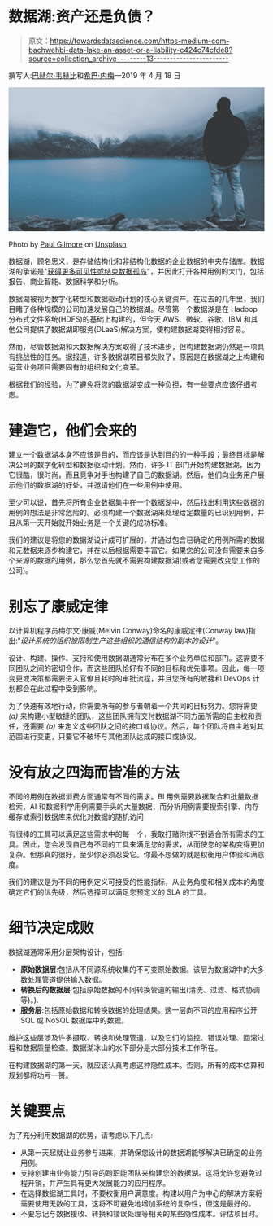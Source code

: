 # 数据湖:资产还是负债？

> 原文：<https://towardsdatascience.com/https-medium-com-bachwehbi-data-lake-an-asset-or-a-liability-c424c74cfde8?source=collection_archive---------13----------------------->

撰写人:[巴赫尔·韦赫比](https://medium.com/u/5102c506402?source=post_page-----c424c74cfde8--------------------------------)和[希巴·内梅](https://medium.com/u/7ac42809700d?source=post_page-----c424c74cfde8--------------------------------)—2019 年 4 月 18 日

![](img/2ca875bdc3c63cf769e1f07cbf5ea6f9.png)

Photo by [Paul Gilmore](https://unsplash.com/photos/Gz0PtmEKsWA?utm_source=unsplash&utm_medium=referral&utm_content=creditCopyText) on [Unsplash](https://unsplash.com/search/photos/lake?utm_source=unsplash&utm_medium=referral&utm_content=creditCopyText)

数据湖，顾名思义，是存储结构化和非结构化数据的企业数据的中央存储库。数据湖的承诺是"[获得更多可见性或结束数据孤岛](https://www.pwc.com/us/en/technology-forecast/2014/cloud-computing/assets/pdf/pwc-technology-forecast-data-lakes.pdf)"，并因此打开各种用例的大门，包括报告、商业智能、数据科学和分析。

数据湖被视为数字化转型和数据驱动计划的核心关键资产。在过去的几年里，我们目睹了各种规模的公司加速发展自己的数据湖。尽管第一个数据湖是在 Hadoop 分布式文件系统(HDFS)的基础上构建的，但今天 AWS、微软、谷歌、IBM 和其他公司提供了数据湖即服务(DLaaS)解决方案，使构建数据湖变得相对容易。

然而，尽管数据湖和大数据解决方案取得了技术进步，但构建数据湖仍然是一项具有挑战性的任务。据报道，许多数据湖项目都失败了，原因是在数据湖之上构建和运营业务项目需要固有的组织和文化变革。

根据我们的经验，为了避免将您的数据湖变成一种负担，有一些要点应该仔细考虑。

# 建造它，他们会来的

建立一个数据湖本身不应该是目的，而应该是达到目的的一种手段；最终目标是解决公司的数字化转型和数据驱动计划。然而，许多 IT 部门开始构建数据湖，因为它很酷，很时尚，而且竞争对手也构建了自己的数据湖。然后，他们向业务用户展示他们的数据湖的好处，并邀请他们在一些用例中使用。

至少可以说，首先将所有企业数据集中在一个数据湖中，然后找出利用这些数据的用例的想法是非常危险的。必须构建一个数据湖来处理给定数量的已识别用例，并且从第一天开始就开始业务是一个关键的成功标准。

我们的建议是将您的数据湖设计成可扩展的，并通过包含已确定的用例所需的数据和元数据来逐步构建它，并在以后根据需要丰富它。如果您的公司没有需要来自多个来源的数据的用例，那么您首先就不需要构建数据湖(或者您需要改变您工作的公司)。

# 别忘了康威定律

以计算机程序员梅尔文·康威(Melvin Conway)命名的康威定律(Conway law)指出:“*设计系统的组织被限制生产这些组织的通信结构的副本的设计*”。

设计、构建、操作、支持和使用数据湖通常分布在多个业务单位和部门。这需要不同团队之间的密切合作，而这些团队恰好有不同的目标和优先事项。因此，每一项变更或决策都需要进入官僚且耗时的审批流程，并且您所有的敏捷和 DevOps 计划都会在此过程中受到影响。

为了快速有效地行动，你需要所有的参与者朝着一个共同的目标努力。您将需要 *(a)* 来构建小型敏捷的团队，这些团队拥有交付数据湖不同方面所需的自主权和责任，还需要 *(b)* 来定义这些团队之间的接口或协议。然后，每个团队将自主地对其范围进行变更，只要它不破坏与其他团队达成的接口或协议。

# 没有放之四海而皆准的方法

不同的用例在数据消费方面通常有不同的需求。BI 用例需要数据聚合和批量数据检索，AI 和数据科学用例需要手头的大量数据，而分析用例需要搜索引擎、内存缓存或索引数据库来优化对数据的随机访问

有很棒的工具可以满足这些需求中的每一个，我敢打赌你找不到适合所有需求的工具。因此，您会发现自己有不同的工具来满足您的需求，从而使您的架构变得更加复杂。但那真的很好，至少你必须忍受它。你最不想做的就是权衡用户体验和满意度。

我们的建议是为不同的用例定义可接受的性能指标，从业务角度和相关成本的角度确定它们的优先级，然后选择可以满足您预定义的 SLA 的工具。

# 细节决定成败

数据湖通常采用分层架构设计，包括:

*   **原始数据层**:包括从不同源系统收集的不可变原始数据。该层为数据湖中的大多数处理管道提供输入数据。
*   **转换后的数据层**:包括原始数据的不同转换管道的输出(清洗、过滤、格式协调等)。).
*   **服务层**:包括原始数据和转换数据的处理结果。这一层向不同的应用程序公开 SQL 或 NoSQL 数据库中的数据。

维护这些层涉及许多摄取、转换和处理管道，以及它们的监控、错误处理、回滚过程和数据质量检查。数据湖冰山的水下部分是大部分技术工作所在。

在构建数据湖的第一天，就应该认真考虑这种隐性成本。否则，所有的成本估算和规划都将功亏一篑。

# 关键要点

为了充分利用数据湖的优势，请考虑以下几点:

*   从第一天起就让业务参与进来，并确保您设计的数据湖能够解决已确定的业务用例。
*   支持创建由业务能力引导的跨职能团队来构建您的数据湖。这将允许您避免过程开销，并产生具有更大发展能力的应用程序。
*   在选择数据湖工具时，不要权衡用户满意度。构建以用户为中心的解决方案将需要使用无数的工具，这将不可避免地增加系统的复杂性，但这是最好的。
*   不要忘记与数据接收、转换和错误处理等相关的某些隐性成本。评估项目时。